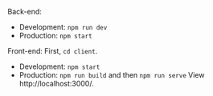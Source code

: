 Back-end:
- Development: `npm run dev`
- Production: `npm start`

Front-end:
First, `cd client`.
- Development: `npm start`
- Production: `npm run build` and then `npm run serve`
View http://localhost:3000/.